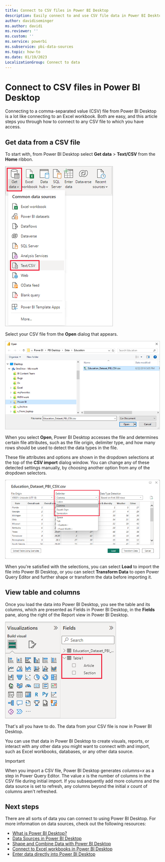 ```yaml
---
title: Connect to CSV files in Power BI Desktop
description: Easily connect to and use CSV file data in Power BI Desktop by using Get data from the Home ribbon.
author: davidiseminger
ms.author: davidi
ms.reviewer: ''
ms.custom: ''
ms.service: powerbi
ms.subservice: pbi-data-sources
ms.topic: how-to
ms.date: 01/19/2023
LocalizationGroup: Connect to data
---
```

# Connect to CSV files in Power BI Desktop

Connecting to a comma-separated value (CSV) file from Power BI Desktop is a lot like connecting to an Excel workbook. Both are easy, and this article steps you through how to connect to any CSV file to which you have access.

## Get data from a CSV file

To start with, from Power BI Desktop select **Get data** > **Text/CSV** from the **Home** ribbon.

![Screenshot of Get Data menu with Text/CSV selected.](media/desktop-connect-csv/connect-to-csv_1.png)

Select your CSV file from the **Open** dialog that appears.

![Screenshot of Open dialog where you can browse to a CSV file.](media/desktop-connect-csv/connect-to-csv_2.png)

When you select **Open**, Power BI Desktop accesses the file and determines certain file attributes, such as the file origin, delimiter type, and how many rows should be used to detect the data types in the file.

These file attributes and options are shown in the dropdown selections at the top of the **CSV import** dialog window. You can change any of these detected settings manually, by choosing another option from any of the dropdown selectors.

![Screenshot of the CSV import dialog window with the Delimiter menu selected.](media/desktop-connect-csv/connect-to-csv_3.png)

When you're satisfied with the selections, you can select **Load** to import the file into Power BI Desktop, or you can select **Transform Data** to open Power Query Editor and further shape or transform the data before importing it.

## View table and columns

Once you load the data into Power BI Desktop, you see the table and its columns, which are presented as Fields in Power BI Desktop, in the **Fields** pane, along the right of the Report view in Power BI Desktop.

![Screenshot of Power BI Desktop window showing the Fields pane.](media/desktop-connect-csv/connect-to-csv_4.png)

That's all you have to do. The data from your CSV file is now in Power BI Desktop.

You can use that data in Power BI Desktop to create visuals, reports, or interact with any other data you might want to connect with and import, such as Excel workbooks, databases, or any other data source.

> [!IMPORTANT]
> When you import a CSV file, Power BI Desktop generates *columns=x* as a step in Power Query Editor. The value *x* is the number of columns in the CSV file during initial import. If you subsequently add more columns and the data source is set to refresh, any columns beyond the initial *x* count of columns aren't refreshed.

## Next steps

There are all sorts of data you can connect to using Power BI Desktop. For more information on data sources, check out the following resources:

* [What is Power BI Desktop?](../fundamentals/desktop-what-is-desktop.md)
* [Data Sources in Power BI Desktop](desktop-data-sources.md)
* [Shape and Combine Data with Power BI Desktop](desktop-shape-and-combine-data.md)
* [Connect to Excel workbooks in Power BI Desktop](desktop-connect-excel.md)
* [Enter data directly into Power BI Desktop](desktop-enter-data-directly-into-desktop.md)
